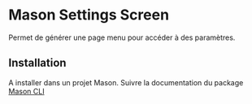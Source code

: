 # Mason Settings Screen

Permet de générer une page menu pour accéder à des paramètres.

## Installation

A installer dans un projet Mason. Suivre la documentation du package [Mason CLI](https://pub.dev/packages/mason_cli)
